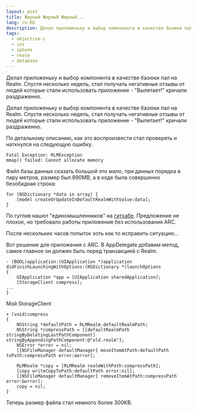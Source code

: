 ```yaml
---
layout: post
title: Жирный Жирный Жирный...
lang: ru-RU
description: Делал приложеньку и выбор компонента в качестве базюки пал на Realm. Спустя несколько недель, стал получать негативные отзывы
tags:
  - objective-c
  - ios
  - iphone
  - realm
  - database
---
```

Делал приложеньку и выбор компонента в качестве базюки пал на Realm. Спустя несколько недель, стал получать негативные отзывы  от людей которые стали использовать приложение - "Вылетает!" кричали раздраженно.
<!--more-->

Делал приложеньку и выбор компонента в качестве базюки пал на Realm. Спустя несколько недель, стал получать негативные отзывы  от людей которые стали использовать приложение - "Вылетает!" кричали раздраженно.

По детальному описанию, как это воспроизвести стал проверять и наткнулся на следующую ошибку.

```
Fatal Exception: RLMException
mmap() failed: Cannot allocate memory
```

Файл базы данных сказать большой это мало, при данных порядка в пару метров, размер был 890MB, а в коде была совершенно безобидная строка:

```
for (NSDictionary *data in array) {
    [model createOrUpdateInDefaultRealmWithValue:data];
}
```

По гуглив нашел "единомышленников" на [гитхабе](https://github.com/realm/realm-cocoa/issues/1159). Предложение не плохое, но требовало работы приложения без использования ARC.

После нескольких часов попыток хоть как то исправить ситуацию...

Вот решение для приложения с ARC. В AppDelegate добавим метод, самое главное он должен быть перед транзакцией с Realm.

```
- (BOOL)application:(UIApplication *)application didFinishLaunchingWithOptions:(NSDictionary *)launchOptions
{
    UIApplication *app = [UIApplication sharedApplication];
    [StorageClient compress];
...
}
```

Мой StorageClient

```
+ (void)compress
{
    NSString *defaultPath = RLMRealm.defaultRealmPath;
    NSString *compressPath = [[defaultRealmPath stringByDeletingLastPathComponent] stringByAppendingPathComponent:@"old.realm"];
    NSError *error = nil;
    [[NSFileManager defaultManager] moveItemAtPath:defaultPath toPath:compressPath error:&error];

    RLMRealm *copy = [RLMRealm realmWithPath:compressPath];
    [copy writeCopyToPath:defaultPath error:nil];
    [[NSFileManager defaultManager] removeItemAtPath:compressPath error:&error];
    copy = nil;
}
```

Теперь размер файла стал немного более 300KB.
